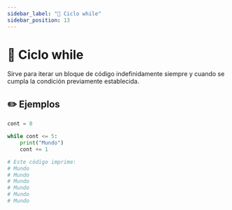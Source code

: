 ```yaml
---
sidebar_label: "🔄 Ciclo while"
sidebar_position: 13
---
```


# 🔄 Ciclo while

Sirve para iterar un bloque de código indefinidamente siempre y cuando se cumpla la condición previamente establecida.

## ✏️ Ejemplos

```python title="Ejemplo de un ciclo for"
cont = 0

while cont <= 5:
	print("Mundo")
	cont += 1

# Este código imprime:
# Mundo
# Mundo
# Mundo
# Mundo
# Mundo
# Mundo
```
